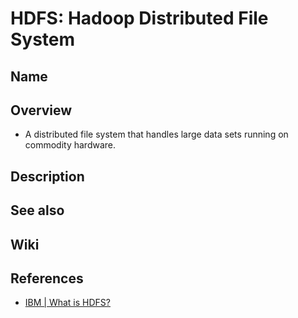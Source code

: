 # HDFS: Hadoop Distributed File System

## Name

## Overview
- A distributed file system that handles large data sets running on commodity hardware.

## Description

## See also

## Wiki

## References
- [IBM | What is HDFS?](https://www.ibm.com/topics/hdfs)

